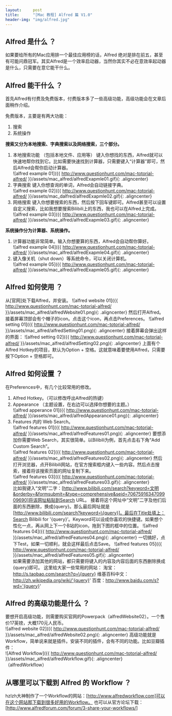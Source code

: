 ```yaml
---
layout:     post
title:      "[Mac 教程] Alfred 篇 V1.0"
header-img: "img/alfred.jpg"
---
```


## Alfred 是什么 ？
如果要给所有的Mac应用排一个最佳应用榜的话，Alfred 绝对是排在前五，甚至有可能问鼎冠军。其实Alfred是一个效率启动器，当然你其实不必在意效率起动器是什么，只需要在意它能干什么。

## Alfred 能干什么 ？
首先Alfred有付费及免费版本，付费版本多了一些高级功能，高级功能会在文章后面稍作介绍。

免费版本，主要是有两大功能：
1. 搜索
2. 系统操作

**搜索又分为本地搜索、字典搜索以及网络搜索，三个部分。**
1. 本地搜索功能 （包括本地文件、应用等）
	键入你想找的东西，Alfred就可以快速地帮你找到它。比如需要快速找到计算器，只需要键入“计算器”即可，然后Alfred会帮你启动计算器。<br/>
  ![alfred example 01]({{ http://www.questionhunt.com/mac-totorial-alfred/ }}/assets/mac_alfred/alfredExapmle01.gif){: .aligncenter}<br/>
2. 字典搜索
	键入你想查询的单词，Alfred会自动链接字典。<br/>
  ![alfred example 02]({{ http://www.questionhunt.com/mac-totorial-alfred/ }}/assets/mac_dalfred/alfredExapmle02.gif){: .aligncenter}<br/>
3. 网络搜索
	键入你想要搜索的东西，然后按下回车键即可。Alfred甚至可以设置自定义搜索，比如我想要搜索Bilibili上的东西，我也可以在Alfred上完成。<br/>
  ![alfred example 03]({{ http://www.questionhunt.com/mac-totorial-alfred/ }}/assets/mac_alfred/alfredExapmle03.gif){: .aligncenter}<br/>

**系统操作分为计算器、系统操作。**
1. 计算器功能非常简单。输入你想要算的东西，Alfred会自动帮你算好。<br/>
  ![alfred example 04]({{ http://www.questionhunt.com/mac-totorial-alfred/ }}/assets/mac_alfred/alfredExapmle04.gif){: .aligncenter}<br/>
2. 键入像关机（shut down）等系统命令，可以关闭计算机。<br/>
  ![alfred example 05]({{ http://www.questionhunt.com/mac-totorial-alfred/ }}/assets/mac_alfred/alfredExapmle05.gif){: .aligncenter}<br/>

## Alfred 如何使用 ？
从[官网]处下载Alfred，并安装。
  ![alfred website 01]({{ http://www.questionhunt.com/mac-totorial-alfred/ }}/assets/mac_alfred/alfredWebsite01.png){: .aligncenter}
然后打开Alfred。接着屏幕顶部会有个帽子的icon。点击这个icon，再点击Preferences。
  ![alfred setting 01]({{ http://www.questionhunt.com/mac-totorial-alfred/ }}/assets/mac_alfred/alfredSetting01.png){: .aligncenter}
接着屏幕会弹出这样的界面：
  ![alfred setting 02]({{ http://www.questionhunt.com/mac-totorial-alfred/ }}/assets/mac_alfred/alfredSetting02.png){: .aligncenter}
上面有个Alfred Hotkey的项目，默认为Option + 空格。这就意味着要使用Alfred，只需要按下Option + 空格即可。

## Alfred 如何设置 ？
在Preferences中，有几个比较常用的修改。
1. Alfred Hotkey。（可以修改呼出Alfred的热键）
2. Appearance （主题设置，在右边可以选择你想要的主题。）<br/>
  ![alfred apperance 01]({{ http://www.questionhunt.com/mac-totorial-alfred/ }}/assets/mac_alfred/alfredAppearance01.png){: .aligncenter}
3. Features 内的 Web Search。<br/>
  ![alfred features 01]({{ http://www.questionhunt.com/mac-totorial-alfred/ }}/assets/mac_alfred/alfredFeatures01.png){: .aligncenter}
	要想添加你需要Web Search，其实很简单。以Bilibili为例，首先点击右下角“Add Custom Search”。<br/>
  ![alfred features 02]({{ http://www.questionhunt.com/mac-totorial-alfred/ }}/assets/mac_alfred/alfredFeatures02.png){: .aligncenter}
	然后打开浏览器，点开Bilibili网站，在官方搜索框内键入一些内容。然后点击搜索，接着将该搜索页面的网址复制下来。<br/>
  ![alfred features 03]({{ http://www.questionhunt.com/mac-totorial-alfred/ }}/assets/mac_alfred/alfredFeatures03.gif){: .aligncenter}<br/>
	比如我键入“文明”二字：[http://www.bilibili.com/search?keyword=文明&orderby=&formsubmit=&type=comprehensive&seid=7067591634709909690]将该网址粘贴到Search URL。
	接着将这个网址中“文明”二字及他们后面的东西删除，换成{query}。那么最后网址就是[http://www.bilibili.com/search?keyword=\{query}]。最后在Title处填上：Search Bilibili for '{query}’。Keyword可以设成你喜欢的快捷键。如果想个性化一点，再从网上下一个B站的icon，拖到下图的框中的位置。
  ![alfred features 04]({{ http://www.questionhunt.com/mac-totorial-alfred/ }}/assets/mac_alfred/alfredFeatures04.png){: .aligncenter}
	一切搞好，点下Test，如果一切顺利，就会这样最后点击Save。
  ![alfred features 05]({{ http://www.questionhunt.com/mac-totorial-alfred/ }}/assets/mac_alfred/alfredFeatures05.gif){: .aligncenter}<br/>
	如果需要添加其他的网站，都只需要将键入的内容及内容后面的东西删除换成{query}即可。
	这里给大家一些常用的网站：
	淘宝：http://s.taobao.com/search?q=\{query}
	维基百科中文：http://zh.wikipedia.org/wiki/'{query}'
	百度：http://www.baidu.com/s?wd='{query}'

## Alfred 的高级功能是什么 ？
要想开启高级功能，则需要购买官网的Powerpack（alfredWebsite02）。一个售价17英镑，大概170元人民币。<br/>
![alfred website 02]({{ http://www.questionhunt.com/mac-totorial-alfred/ }}/assets/mac_alfred/alfredWebsite02.png){: .aligncenter}
高级功能就是Workflow，简单说来就是插件。安装不同的插件，会有不同的功能。比如豆瓣插件：<br/>
![Alfred Workflow]({{ http://www.questionhunt.com/mac-totorial-alfred/ }}/assets/mac_alfred/alfredWorkflow.gif){: .aligncenter}<br/>（alfredWorkflow）

## 从哪里可以下载到 Alfred 的 Workflow ？
hzlzh大神制作了一个Workflow的网站：[http://www.alfredworkflow.com]可以在这个网站那下载到很多好用的Workflow。
也可以从官方论坛下载：[http://www.alfredforum.com/forum/3-share-your-workflows/]
